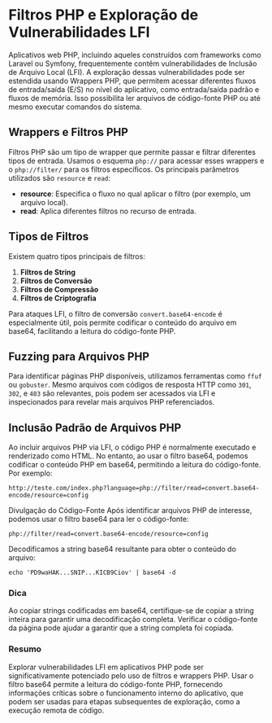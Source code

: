 # Filtros PHP e Exploração de Vulnerabilidades LFI

Aplicativos web PHP, incluindo aqueles construídos com frameworks como Laravel ou Symfony, frequentemente contêm vulnerabilidades de Inclusão de Arquivo Local (LFI). A exploração dessas vulnerabilidades pode ser estendida usando Wrappers PHP, que permitem acessar diferentes fluxos de entrada/saída (E/S) no nível do aplicativo, como entrada/saída padrão e fluxos de memória. Isso possibilita ler arquivos de código-fonte PHP ou até mesmo executar comandos do sistema.

## Wrappers e Filtros PHP

Filtros PHP são um tipo de wrapper que permite passar e filtrar diferentes tipos de entrada. Usamos o esquema `php://` para acessar esses wrappers e o `php://filter/` para os filtros específicos. Os principais parâmetros utilizados são `resource` e `read`:

- **resource**: Especifica o fluxo no qual aplicar o filtro (por exemplo, um arquivo local).
- **read**: Aplica diferentes filtros no recurso de entrada.

## Tipos de Filtros

Existem quatro tipos principais de filtros:

1. **Filtros de String**
2. **Filtros de Conversão**
3. **Filtros de Compressão**
4. **Filtros de Criptografia**

Para ataques LFI, o filtro de conversão `convert.base64-encode` é especialmente útil, pois permite codificar o conteúdo do arquivo em base64, facilitando a leitura do código-fonte PHP.

## Fuzzing para Arquivos PHP

Para identificar páginas PHP disponíveis, utilizamos ferramentas como `ffuf` ou `gobuster`. Mesmo arquivos com códigos de resposta HTTP como `301`, `302`, e `403` são relevantes, pois podem ser acessados via LFI e inspecionados para revelar mais arquivos PHP referenciados.

## Inclusão Padrão de Arquivos PHP

Ao incluir arquivos PHP via LFI, o código PHP é normalmente executado e renderizado como HTML. No entanto, ao usar o filtro base64, podemos codificar o conteúdo PHP em base64, permitindo a leitura do código-fonte. Por exemplo:
```
http://teste.com/index.php?language=php://filter/read=convert.base64-encode/resource=config
```

Divulgação do Código-Fonte
Após identificar arquivos PHP de interesse, podemos usar o filtro base64 para ler o código-fonte:
```
php://filter/read=convert.base64-encode/resource=config
```
Decodificamos a string base64 resultante para obter o conteúdo do arquivo:
```
echo 'PD9waHAK...SNIP...KICB9Ciov' | base64 -d
```
### Dica
Ao copiar strings codificadas em base64, certifique-se de copiar a string inteira para garantir uma decodificação completa. Verificar o código-fonte da página pode ajudar a garantir que a string completa foi copiada.

### Resumo
Explorar vulnerabilidades LFI em aplicativos PHP pode ser significativamente potenciado pelo uso de filtros e wrappers PHP. Usar o filtro base64 permite a leitura do código-fonte PHP, fornecendo informações críticas sobre o funcionamento interno do aplicativo, que podem ser usadas para etapas subsequentes de exploração, como a execução remota de código.
